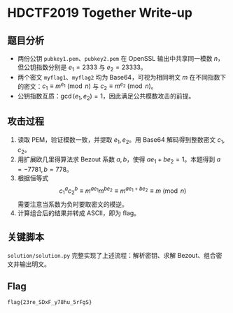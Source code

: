 # HDCTF2019 Together Write-up

## 题目分析
- 两份公钥 `pubkey1.pem`、`pubkey2.pem` 在 OpenSSL 输出中共享同一模数 $n$，但公钥指数分别是 $e_1 = 2333$ 与 $e_2 = 23333$。
- 两个密文 `myflag1`、`myflag2` 均为 Base64，可视为相同明文 $m$ 在不同指数下的密文：$c_1 \equiv m^{e_1} \pmod n$ 与 $c_2 \equiv m^{e_2} \pmod n$。
- 公钥指数互质：$\gcd(e_1,e_2)=1$，因此满足公共模数攻击的前提。

## 攻击过程
1. 读取 PEM，验证模数一致，并提取 $e_1,e_2$。用 Base64 解码得到整数密文 $c_1,c_2$。
2. 用扩展欧几里得算法求 Bezout 系数 $a,b$，使得 $a e_1 + b e_2 = 1$。本题得到 $a=-7781,b=778$。
3. 根据恒等式
   $$c_1^a c_2^b \equiv m^{a e_1} m^{b e_2} \equiv m^{a e_1 + b e_2} \equiv m \pmod n$$
   需要注意当系数为负时要取密文的模逆。
4. 计算组合后的结果并转成 ASCII，即为 flag。

## 关键脚本
`solution/solution.py` 完整实现了上述流程：解析密钥、求解 Bezout、组合密文并输出明文。

## Flag
`flag{23re_SDxF_y78hu_5rFgS}`
